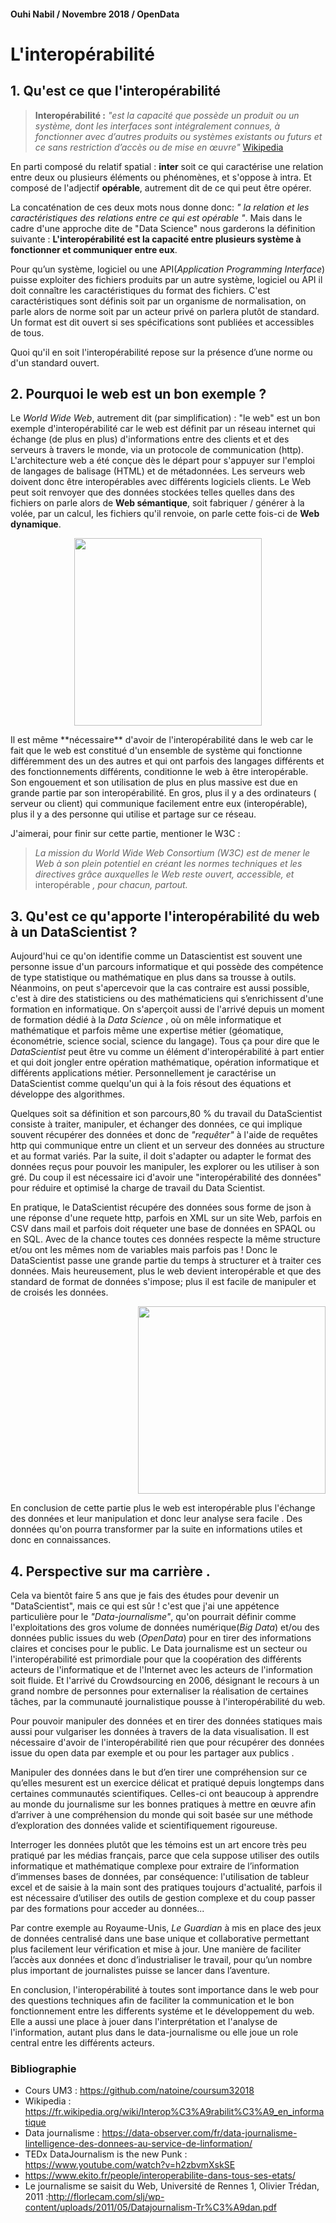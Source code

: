 #### Ouhi Nabil / Novembre 2018 / OpenData

L'interopérabilité
====================

## 1. Qu'est ce que l'interopérabilité
> **Interopérabilité :** *"est la capacité que possède un produit ou un système, dont les interfaces sont intégralement connues, à fonctionner avec d’autres produits ou systèmes existants ou futurs et ce sans restriction d’accès ou de mise en œuvre"*
[Wikipedia](https://fr.wikipedia.org/wiki/Interop%C3%A9rabilit%C3%A9)

En parti composé du relatif spatial : **inter** soit ce qui caractérise une relation entre deux ou plusieurs éléments ou phénomènes, et s'oppose à intra. Et composé de l'adjectif **opérable**, autrement dit de ce qui peut être opérer.

La concaténation de ces deux mots nous donne donc: *" la relation et les caractéristiques des relations entre ce qui est opérable "*. Mais dans le cadre d'une approche dite de "Data Science" nous garderons la définition suivante : **L'interopérabilité est la capacité entre plusieurs système à fonctionner et communiquer entre eux**.

Pour qu’un système, logiciel ou une API(*Application Programming Interface*) puisse exploiter des fichiers produits par un autre système, logiciel ou API il doit connaître les caractéristiques du format des fichiers. C'est caractéristiques sont définis soit par un organisme de normalisation, on parle alors de norme soit par un acteur privé on parlera plutôt de standard. Un format est dit ouvert si ses spécifications sont publiées et accessibles de tous. 

Quoi qu'il en soit l'interopérabilité repose sur la présence d’une norme ou d'un standard ouvert.


## 2. Pourquoi le web est un bon exemple ?

Le *World Wide Web*, autrement dit (par simplification) : "le web"  est un bon exemple d'interopérabilité car le web est définit par un réseau internet qui échange (de plus en plus) d'informations entre des clients et et des serveurs à travers le monde, via un protocole de communication (http). L'architecture web a été conçue dès le départ pour s'appuyer sur l'emploi de langages de balisage (HTML) et de métadonnées. Les serveurs web doivent donc être interopérables avec différents logiciels clients. Le Web peut soit renvoyer que des données stockées telles quelles dans des fichiers on parle alors de **Web sémantique**, soit fabriquer / générer à la volée, par un calcul, les fichiers qu'il renvoie, on parle cette fois-ci de **Web dynamique**. 

<p align="center">
<img src="https://media.boingboing.net/wp-content/uploads/2016/12/Mirai-01.jpg" width="300" ) >
</p>
Il est même **nécessaire** d'avoir de l'interopérabilité dans le web car le fait que le web est constitué d'un ensemble de système qui fonctionne différemment des un des autres et qui ont parfois des langages différents et des fonctionnements différents, conditionne le web à être interopérable. Son engouement et son utilisation de plus en plus massive est due en grande partie par son interopérabilité. En gros, plus il y a des ordinateurs ( serveur ou client) qui communique facilement  entre eux (interopérable), plus il y a des personne qui utilise et partage sur ce réseau.

J'aimerai, pour finir sur cette partie, mentioner le W3C :
>*La mission du World Wide Web Consortium (W3C) est de mener le Web à son plein potentiel en créant les normes techniques et les directives grâce auxquelles le Web reste ouvert, accessible, et* interopérable *, pour chacun, partout.* 

## 3. Qu'est ce qu'apporte l'interopérabilité du web à un DataScientist ?

Aujourd'hui ce qu'on identifie comme un Datascientist est souvent une personne issue d'un parcours informatique et qui possède des compétence de type statistique ou mathématique en plus dans sa trousse à outils. Néanmoins, on peut s'apercevoir que la cas contraire est aussi possible, c'est à dire des statisticiens ou des mathématiciens qui s’enrichissent d'une formation en informatique. 
On s'aperçoit aussi de l'arrivé depuis un moment de formation dédié à la *Data Science* , où on mêle informatique et mathématique et parfois même une expertise métier (géomatique, économétrie, science social, science du langage). Tous ça pour dire que le *DataScientist* peut être vu comme un élément d'interopérabilité à part entier et qui doit jongler entre opération mathématique, opération informatique et différents applications métier. Personnellement je caractérise un DataScientist comme quelqu'un qui à la fois résout des équations et développe des algorithmes. 

Quelques soit sa définition et son parcours,80 % du travail du DataScientist consiste à traiter, manipuler, et échanger des données, ce qui implique souvent récupérer des données et donc de *"requêter"* à l'aide de requêtes http qui communique entre un client et un serveur des données au structure et au format variés. Par la suite, il doit s'adapter ou adapter le format des données reçus pour pouvoir les manipuler, les explorer ou les utiliser à son gré. Du coup il est nécessaire ici d'avoir une "interopérabilité des données" pour réduire et optimisé la charge de travail du Data Scientist. 

En pratique, le DataScientist récupére des données sous forme de json à une réponse d'une requete http, parfois en XML sur un site Web, parfois en CSV dans mail et parfois doit réqueter une base de données en SPAQL ou en SQL. Avec de la chance toutes ces données respecte la même structure et/ou ont les mêmes nom de variables mais parfois pas ! Donc le DataScientist passe une grande partie du temps à structurer et à traiter ces données. Mais heureusement, plus le web devient interopérable et que des standard de format de données s'impose; plus il est facile de manipuler et de croisés les données. 

<p align="right">
<img src="https://www.raconteur.net/wp-content/uploads/2016/10/Unstoppable-march-of-decision-science-1280x720.jpg" width="300")>
</p>
En conclusion de cette partie plus le web est interopérable plus l'échange des données et leur manipulation et donc leur analyse sera facile . Des données qu'on pourra transformer par la suite en informations utiles et donc en connaissances.

## 4. Perspective sur ma carrière . 

Cela va bientôt faire 5 ans que je fais des études pour devenir un "DataScientist", mais ce qui est sûr ! c'est que j'ai une appétence particulière pour le *"Data-journalisme"*, qu'on pourrait définir comme l'exploitations des gros volume de données numérique(*Big Data*) et/ou des données public issues du web (*OpenData*) pour en tirer des informations claires et concises pour le public. Le Data journalisme est un secteur ou l'interopérabilité  est primordiale pour que la coopération des différents acteurs de l'informatique et de l'Internet avec les acteurs de l'information soit fluide. Et l'arrivé du Crowdsourcing en 2006, désignant le recours à un grand nombre de personnes pour externaliser la réalisation de certaines tâches, par la communauté journalistique pousse à l'interopérabilité du web. 

Pour pouvoir manipuler des données et en tirer des données statiques mais aussi pour vulgariser les données à travers de la data visualisation. Il est nécessaire d'avoir de l'interopérabilité rien que pour récupérer des données issue du open data par exemple et ou pour les partager aux publics . 

Manipuler des données dans le but d’en tirer une compréhension sur ce qu’elles mesurent est un exercice délicat et pratiqué depuis longtemps dans certaines communautés scientifiques. Celles-ci ont beaucoup à apprendre au monde du journalisme sur les bonnes pratiques à mettre en œuvre afin d’arriver à une compréhension du monde qui soit basée sur une méthode d’exploration des données valide et scientifiquement rigoureuse.

Interroger les données plutôt que les témoins est un art encore très peu pratiqué par les médias français, parce que cela suppose utiliser des outils informatique et mathématique complexe pour extraire de l’information d’immenses bases de données, par conséquence: l'utilisation de tableur excel et de saisie à la main sont des pratiques toujours d'actualité, parfois il est nécessaire d’utiliser des outils de gestion complexe et du coup passer par des formations pour acceder au données...

Par contre exemple au Royaume-Unis, *Le Guardian* à mis en place des jeux de données centralisé dans une base unique et collaborative permettant plus facilement leur vérification et mise à jour. Une manière de faciliter l’accès aux données et donc d’industrialiser le travail, pour qu’un nombre plus important de journalistes puisse se lancer dans l’aventure.

En conclusion, l'interopérabilité à toutes sont importance dans le web pour des questions techniques afin de faciliter la communication et le bon fonctionnement entre les differents systéme et le développement du web. Elle a aussi une place à jouer dans l'interprétation et l'analyse de l'information, autant plus dans le data-journalisme ou elle joue un role central entre les différents acteurs.


### Bibliographie

* Cours UM3 : https://github.com/natoine/coursum32018
* Wikipedia : https://fr.wikipedia.org/wiki/Interop%C3%A9rabilit%C3%A9_en_informatique
* Data journalisme : https://data-observer.com/fr/data-journalisme-lintelligence-des-donnees-au-service-de-linformation/
* TEDx DataJournalism is the new Punk : https://www.youtube.com/watch?v=h2zbvmXskSE
* https://www.ekito.fr/people/interoperabilite-dans-tous-ses-etats/
* Le journalisme se saisit du Web, Université de Rennes 1, Olivier Trédan, 2011  :http://florlecam.com/slj/wp-content/uploads/2011/05/Datajournalism-Tr%C3%A9dan.pdf

